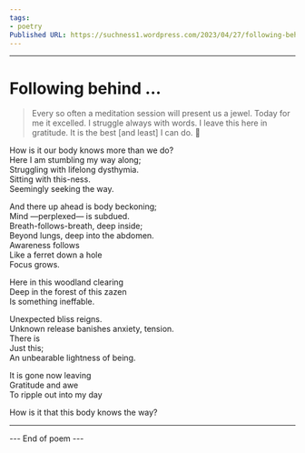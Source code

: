 ```yaml
---
tags: 
- poetry
Published URL: https://suchness1.wordpress.com/2023/04/27/following-behind/
---
```

---  
  
# Following behind …  
> Every so often a meditation session will present us a jewel. Today for me it excelled. I struggle always with words. I leave this here in gratitude. It is the best [and least] I can do. 🙏  


How is it our body knows more than we do?  
Here I am stumbling my way along;  
Struggling with lifelong dysthymia.   
Sitting with this-ness.  
Seemingly seeking the way.  
  
And there up ahead is body beckoning;  
Mind —perplexed— is subdued.  
Breath-follows-breath, deep inside;  
Beyond lungs, deep into the abdomen.  
Awareness follows  
Like a ferret down a hole  
Focus grows.  
  
Here in this woodland clearing   
Deep in the forest of this zazen  
Is something ineffable.  
  
Unexpected bliss reigns.  
Unknown release banishes anxiety, tension.  
There is  
Just this;  
An unbearable lightness of being.  
  
It is gone now leaving   
Gratitude and awe   
To ripple out into my day  
  
How is it that this body knows the way?  
  
  
---  
 --- End of poem ---